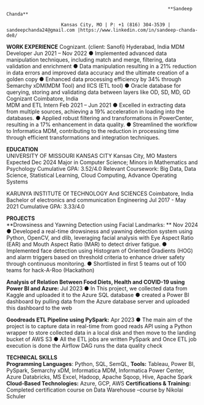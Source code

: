                                                                **Sandeep Chanda**

                        Kansas City, MO | P: +1 (816) 304-3539 | sandeepchanda24@gmail.com |https://www.linkedin.com/in/sandeep-chanda-de8/

**WORK EXPERIENCE**	
Cognizant. (client: Sanofi)	Hyderabad, India
MDM Developer	Jun 2021 – Nov 2022
●	Implemented advanced data manipulation techniques, including match and merge, filtering, data validation and enrichment
●	Data manipulation resulting in a 21% reduction in data errors and improved data accuracy and the ultimate creation of a golden copy 
●	Enhanced data processing efficiency by 34% through Semarchy xDM(MDM Tool) and IICS (ETL tool)
●	Oracle database for querying, storing and validating data between layers like OD, SD, MD, GD
Cognizant                 	Coimbatore, India  
MDM and ETL Intern	Feb 2021 – Jun 2021
●	Excelled in extracting data from multiple sources, achieving a 19% acceleration in loading into the databases.
●	Applied robust filtering and transformations in PowerCenter, resulting in a 17% enhancement in data quality.
●	 Streamlined the workflow to Informatica MDM, contributing to the reduction in processing time through efficient transformations and integration techniques.

**EDUCATION**	
UNIVERSITY OF MISSOURI KANSAS CITY	Kansas City, MO
Masters                  	Expected Dec 2024
Major in Computer Science; Minors in Mathematics and Psychology 
Cumulative GPA: 3.52/4.0
Relevant Coursework: Big Data, Data Science, Statistical Learning, Cloud Computing, Advance Operating Systems

KARUNYA INSTITUTE Of TECHNOLOGY And SCIENCES	Coimbatore, India 
Bachelor of electronics and communication Engineering	Jul 2017 - May 2021
Cumulative GPA: 3.33/4.0

**PROJECTS**	
**Drowsiness and Yawning Detection using Facial Landmarks: **                                                                             Nov 2024
●	   Developed a real-time drowsiness and yawning detection system using Python, OpenCV, and dlib, leveraging facial 
   analysis with Eye Aspect Ratio (EAR) and Mouth Aspect Ratio (MAR) to detect driver fatigue.
●	  Implemented face detection using Histogram of Oriented Gradients (HOG) and alarm triggers based on threshold criteria to
  enhance driver safety through continuous monitoring.
●	  Shortlisted in first 5 teams out of 100 teams for hack-A-Roo (Hackathon)

**Analysis of Relation Between Food Diets, Health and COVID-19 using Power BI and Azure:**                        Jul 2023
●	In This project, we collected data from Kaggle and uploaded it to the Azure SQL database
●	 created a Power BI dashboard by pulling data from the Azure database server and uploaded this dashboard to the web

**Goodreads ETL Pipeline using PySpark:**                                                                                                                 Apr 2023
●	The main aim of the project is to capture data in real-time from good reads API using a Python wrapper to store collected data in a local disk and then move to the landing bucket of AWS S3
●	All the ETL jobs are written PySpark and Once ETL job execution is done the Airflow DAG runs the data quality check 

**TECHNICAL SKILLS**	
**Programming Languages**: Python, SQL, SemQL, 
**Tools:** Tableau, Power BI, PySpark, Semarchy xDM, Informatica MDM, Informatica Power Center, Azure Databricks, 
 MS Excel, Hadoop, Apache Sqoop, Hive, Apache Spark 
**Cloud-Based Technologies:** Azure, GCP, AWS
**Certifications & Training:** Completed certification course on Data Warehouse –course by Nikolai Schuler

